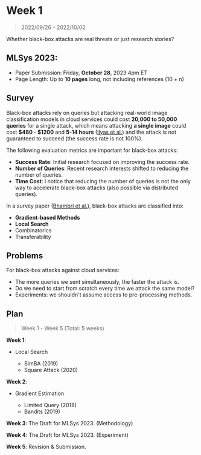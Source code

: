 # Week 1

> 2022/09/26 - 2022/10/02

Whether black-box attacks are real threats or just research stories?

## MLSys 2023:

- Paper Submission: Friday, **October 28**, 2023 4pm ET
- Page Length: Up to **10 pages** long, not including references (10 + n)

## Survey

Black-box attacks rely on queries but attacking real-world image classification models in cloud services could cost **20,000 to 50,000 queries** for a single attack, which means attacking **a single image** could cost **\$480 - $1200** and **5-14 hours** ([Ilyas et al.](https://arxiv.org/abs/1804.08598)) and the attack is not guaranteed to succeed (the success rate is not 100%).

The following evaluation metrics are important for black-box attacks:

- **Success Rate**: Initial research focused on improving the success rate.
- **Number of Queries**: Recent research interests shifted to reducing the number of queries. 
- **Time Cost**: I notice that reducing the number of queries is not the only way to accelerate black-box attacks (also possible via distributed queries).

In a survey paper ([Bhambri et al.](https://arxiv.org/abs/1912.01667)), black-box attacks are classified into:

- **Gradient-based Methods**
- **Local Search**
- Combinatorics
- Transferability

## Problems

For black-box attacks against cloud services:

- The more queries we sent simultaneously, the faster the attack is.
- Do we need to start from scratch every time we attack the same model? 
- Experiments: we shouldn't assume access to pre-processing methods.

## Plan

> Week 1 - Week 5 (Total: 5 weeks)

**Week 1**:

- Local Search

  - SimBA (2019)
  - Square Attack (2020)

**Week 2**:

- Gradient Estimation

    - Limited Query (2018)
    - Bandits (2019)

**Week 3**: The Draft for MLSys 2023. (Methodology)

**Week 4**: The Draft for MLSys 2023. (Experiment)

**Week 5**: Revision & Submission.

